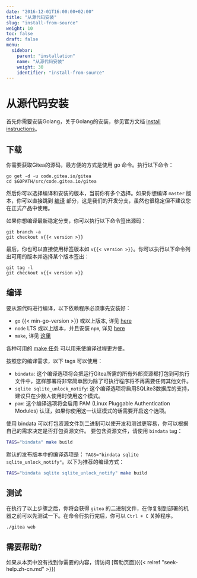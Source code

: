 ```yaml
---
date: "2016-12-01T16:00:00+02:00"
title: "从源代码安装"
slug: "install-from-source"
weight: 10
toc: false
draft: false
menu:
  sidebar:
    parent: "installation"
    name: "从源代码安装"
    weight: 30
    identifier: "install-from-source"
---
```


# 从源代码安装

首先你需要安装Golang，关于Golang的安装，参见官方文档 [install instructions](https://golang.org/doc/install)。

## 下载

你需要获取Gitea的源码，最方便的方式是使用 go 命令。执行以下命令：

```
go get -d -u code.gitea.io/gitea
cd $GOPATH/src/code.gitea.io/gitea
```

然后你可以选择编译和安装的版本，当前你有多个选择。如果你想编译 `master` 版本，你可以直接跳到 [编译](#build) 部分，这是我们的开发分支，虽然也很稳定但不建议您在正式产品中使用。

如果你想编译最新稳定分支，你可以执行以下命令签出源码：

```
git branch -a
git checkout v{{< version >}}
```

最后，你也可以直接使用标签版本如 `v{{< version >}}`。你可以执行以下命令列出可用的版本并选择某个版本签出：

```
git tag -l
git checkout v{{< version >}}
```

## 编译

要从源代码进行编译，以下依赖程序必须事先安装好：

- `go` {{< min-go-version >}} 或以上版本, 详见 [here](https://golang.org/dl/)
- `node` LTS 或以上版本，并且安装 `npm`, 详见 [here](https://nodejs.org/en/download/)
- `make`, 详见 <a href='{{< relref "make.zh-cn.md" >}}'>这里</a>

各种可用的 [make 任务](https://github.com/go-gitea/gitea/blob/master/Makefile)
可以用来使编译过程更方便。

按照您的编译需求，以下 tags 可以使用：

* `bindata`: 这个编译选项将会把运行Gitea所需的所有外部资源都打包到可执行文件中，这样部署将非常简单因为除了可执行程序将不再需要任何其他文件。
* `sqlite sqlite_unlock_notify`: 这个编译选项将启用SQLite3数据库的支持，建议只在少数人使用时使用这个模式。
* `pam`: 这个编译选项将会启用 PAM (Linux Pluggable Authentication Modules) 认证，如果你使用这一认证模式的话需要开启这个选项。

使用 bindata 可以打包资源文件到二进制可以使开发和测试更容易，你可以根据自己的需求决定是否打包资源文件。
要包含资源文件，请使用 `bindata` tag：

```bash
TAGS="bindata" make build
```

默认的发布版本中的编译选项是： `TAGS="bindata sqlite sqlite_unlock_notify"`。以下为推荐的编译方式：

```bash
TAGS="bindata sqlite sqlite_unlock_notify" make build
```

## 测试

在执行了以上步骤之后，你将会获得 `gitea` 的二进制文件，在你复制到部署的机器之前可以先测试一下。在命令行执行完后，你可以 `Ctrl + C` 关掉程序。

```
./gitea web
```

## 需要帮助?

如果从本页中没有找到你需要的内容，请访问 [帮助页面]({{< relref "seek-help.zh-cn.md" >}})
